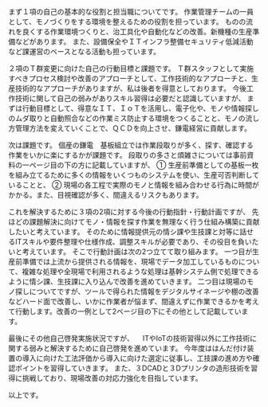まず１項の自己の基本的な役割と担当職についてです。
作業管理チームの一員として、モノづくりをする環境を整えるための役割を担っています。
ものの流れを良くする作業環境つくりと、治工具化や自動化などの改善。新機種の生産準備などがあります。
また、設備保全やＩＴインフラ整備セキュリティ低減活動など課運営のベースとなる活動も担っています。

２項のＴ群変更に向けた自己の行動目標と課題です。
Ｔ群スタッフとして実施すべきプロセス検討や改善のアプローチとして、工作技術的なアプローチと、生産技術的なアプローチがありますが、私は後者を得意としております。
今後工作技術に関して自己の弱みがありスキル習得は必要だと認識していますが、
まずは行動目標として、得意なＩＴ、ＩｏＴを活用し、電子化や、モノや情報探しのムダ取りと自動照合などの作業ミス防止する環境をつくることと、モノの流し方管理方法を変えていくことで、ＱＣＤを向上させ、鎌電経営に貢献します。

次は課題です。
個産の鎌電　基板組立では作業段取りが多く、探す、確認する作業をいかに楽にするかが課題です。
段取りの多さと煩雑さについては事前資料の一ページ目の下の方に記載していますが、
①	生産前準備としての基板一枚を組み立てるために多くの情報をいくつものシステムを使い、生産可否判断していることと、
②	現場の各工程で実際のモノと情報を組み合わせる行為に時間がかかる。また、目視確認が多く、間違えるリスクもあります。

これを解決するために３項の2項に対する今後の行動指針・行動計画ですが、
先ほどの課題解決に向けてモノ・情報を探す作業を無理なく行う仕組み構築に貢献したいと考えています。
そのために情報提供元の情シ課や生技課と対等に話せるITスキルや要件整理や仕様作成、調整スキルが必要であり、その役目を負いたいと考えています。
そこで行動計画は次の2つ立てて取り組みます。
一つ目が生産前準備では上流から提供される情報を、現場でデータ加工しているものについて、複雑な処理や全現場で利用されるような処理は基幹システム側で処理できるように情シ課、生技課に入り込んで改善を進めていきます。
二つ目は現場のモノ探しについてですが、ツールで得られた情報をデジタルサイネージや棚の改善などハード面で改善し、いかに作業者が悩まず、間違えずに作業できるかを考えて行動します。改善の一例として2ページ目の下にその他として記載しています。

最後にその他自己啓発実施状況ですが、
　ITやIoTの技術習得以外に工作技術に関する弱みと解決するために自己啓発を進めています。
今年度ははんだ付け装置の導入に向けた工法評価から導入に向けた選定に従事し、工技課の進め方や確認ポイントを習得していきます。
また、３DCADと３Dプリンタの造形技術を習得に挑戦しており、現場改善の対応力強化を目指しています。

以上です。
